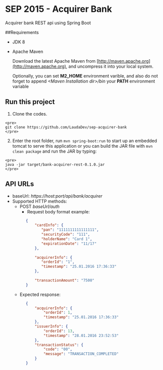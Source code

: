 # SEP 2015 - Acquirer Bank

Acquirer bank REST api using Spring Boot

##Requirements

   * JDK 8

   * Apache Maven
   
     Download the latest Apache Maven from [http://maven.apache.org](http://maven.apache.org), and uncompress it into your local system. 
    
     Optionally, you can set **M2\_HOME** environment varible, and also do not forget to append *&lt;Maven Installation dir>/bin* your **PATH** environment variable

## Run this project

   1. Clone the codes.

    <pre>
    git clone https://github.com/LaudaDev/sep-acquirer-bank
    </pre>
  
   2. Enter the root folder, run `mvn spring-boot:run` to start up an embedded tomcat to serve this application or you can build the JAR file with `mvn clean package` and run the JAR by typing:
  
    <pre>
    java -jar target/bank-acquirer-rest-0.1.0.jar
    </pre>
## API URLs

- baseUrl: *https://host:port/api/bank/acquirer*
- Supported HTTP methods:
  * POST _baseUrl/auth_
    - Request body format example:
  ```json
  	    {
		    "cardInfo": {
		       "pan": "1111111111111111",
		       "securityCode": "111",
		       "holderName": "Card 1",
		       "expirationDate": "11/17"
		    },
		 
		    "acquirerInfo": {
		       "orderId": "1",
		       "timestamp": "25.01.2016 17:36:33"
		    },
		 
		    "transactionAmount": "7500"
		}
  ```
    - Expected response:
  ```json
	    {
		    "acquirerInfo": {
		        "orderId": 1,
		        "timestamp": "25.01.2016 17:36:33"
		    },
		    "issuerInfo": {
		        "orderId": 13,
		        "timestamp": "28.01.2016 23:52:53"
		    },
		    "transactionStatus": {
		        "code": "00",
		        "message": "TRANSACTION_COMPLETED"
		    }
	    }  
  ```




